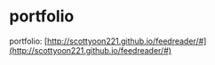 # portfolio
portfolio: [http://scottyoon221.github.io/feedreader/#](http://scottyoon221.github.io/feedreader/#)
